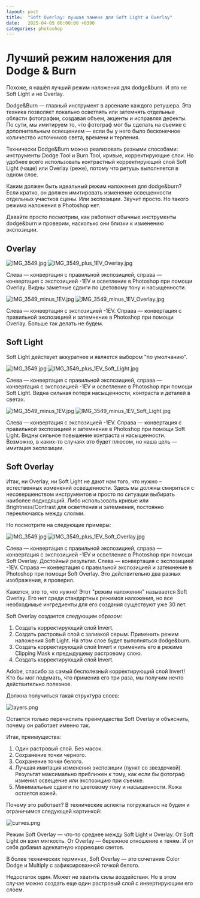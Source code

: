 ```yaml
---
layout: post
title:  "Soft Overlay: лучшая замена для Soft Light и Overlay"
date:   2025-04-05 00:00:00 +0300
categories: photoshop
---
```


# Лучший режим наложения для Dodge & Burn

Похоже, я нашёл лучший режим наложения для dodge&burn. И это не Soft Light и не Overlay.

Dodge&Burn — главный инструмент в арсенале каждого ретушера. Эта техника позволяет локально осветлять или затемнять отдельные области фотографии, создавая объем, акценты и исправляя дефекты. По сути, мы имитируем то, что фотограф мог бы сделать на съемке с дополнительным освещением — если бы у него было бесконечное количество источников света, времени и терпения.

Технически Dodge&Burn можно реализовать разными способами: инструменты Dodge Tool и Burn Tool, кривые, корректирующие слои. Но удобнее всего использовать контрастный корректирующий слой Soft Light (чаще) или Overlay (реже), потому что ретушь выполняется в одном слое.

Каким должен быть идеальный режим наложения для dodge&burn? Если кратко, он должен имитировать изменение освещенности отдельных участков сцены. Или экспозиции. Звучит просто. Но такого режима наложения в Photoshop нет.

Давайте просто посмотрим, как работают обычные инструменты dodge&burn и проверим, насколько они близки к изменению экспозиции.

## Overlay

![IMG_3549.jpg](/assets/IMG_3549.jpg)
![IMG_3549_plus_1EV_Overlay.jpg](/assets/IMG_3549_plus_1EV_Overlay.jpg)

Слева — конвертация с правильной экспозицией, справа — конвертация с экспозицией -1EV и осветление в Photoshop при помощи Overlay. Видны заметные сдвиги по цветовому тону и насыщенности.

![IMG_3549_minus_1EV.jpg](/assets/IMG_3549_minus_1EV.jpg)
![IMG_3549_minus_1EV_Overlay.jpg](/assets/IMG_3549_minus_1EV_Overlay.jpg)

Слева — конвертация с экспозицией -1EV. Справа — конвертация с правильной экспозицией и затемнение в Photoshop при помощи Overlay. Больше так делать не будем.

## Soft Light

Soft Light действует аккуратнее и является выбором "по умолчанию".

![IMG_3549.jpg](/assets/IMG_3549.jpg)
![IMG_3549_plus_1EV_Soft_Light.jpg](/assets/IMG_3549_plus_1EV_Soft_Light.jpg)

Слева — конвертация с правильной экспозицией, справа — конвертация с экспозицией -1EV и осветление в Photoshop при помощи Soft Light. Видна сильная потеря насыщенности, контраста и деталей в светах.

![IMG_3549_minus_1EV.jpg](/assets/IMG_3549_minus_1EV.jpg)
![IMG_3549_minus_1EV_Soft_Light.jpg](/assets/IMG_3549_minus_1EV_Soft_Light.jpg)

Слева — конвертация с экспозицией -1EV. Справа — конвертация с правильной экспозицией и затемнение в Photoshop при помощи Soft Light. Видны сильное повышение контраста и насыщенности. Возможно, в каких-то случаях это будет плюсом, но наша цель — имитация экспозиции.

## Soft Overlay

Итак, ни Overlay, ни Soft Light не дают нам того, что нужно – естественных изменений освещенности. Здесь мы должны смириться с несовершенством инструментов и просто по ситуации выбирать наиболее подходящий. Либо использовать кривые или Brightness/Contrast для осветления и затемнения, постоянно переключаясь между слоями.

Но посмотрите на следующие примеры:

![IMG_3549.jpg](/assets/IMG_3549.jpg)
![IMG_3549_plus_1EV_Soft_Overlay.jpg](/assets/IMG_3549_plus_1EV_Soft_Overlay.jpg)

Слева — конвертация с правильной экспозицией, справа — конвертация с экспозицией -1EV и осветление в Photoshop при помощи Soft Overlay. Достойный результат.
Слева — конвертация с экспозицией -1EV. Справа — конвертация с правильной экспозицией и затемнение в Photoshop при помощи Soft Overlay. Это действительно два разных изображения, я проверил.

Кажется, это то, что нужно! Этот "режим наложения" называется Soft Overlay. Его нет среди стандартных режимов наложения, но все необходимые ингредиенты для его создания существуют уже 30 лет.

Soft Overlay создается следующим образом:
1. Создать корректирующий слой Invert.
2. Создать растровый слой с заливкой серым. Применить режим наложения Soft Light. На этом слое будет выполняться dodge&burn.
3. Создать корректирующий слой Invert и применить его в режиме Clipping Mask к предыдущему растровому слою.
4. Создать корректирующий слой Invert.

Adobe, спасибо за самый бесполезный корректирующий слой Invert! Кто бы мог подумать, что применив его три раза, мы получим нечто действительно полезное.

Должна получиться такая структура слоев:

![layers.png](/assets/layers.png)

Остается только перечислить преимущества Soft Overlay и объяснить, почему он работает именно так.

Итак, преимущества:
1. Один растровый слой. Без масок.
2. Сохранение точки черного.
3. Сохранение точки белого.
4. Лучшая имитация изменения экспозиции (пункт со звездочкой). Результат максимально приближен к тому, как если бы фотограф изменил освещение или экспозицию при съемке.
5. Минимальные сдвиги по цветовому тону и насыщенности. Кожа остается кожей.

Почему это работает? В технические аспекты погружаться не будем и ограничимся следующей картинкой:

![curves.png](/assets/curves.png)

Режим Soft Overlay — что-то среднее между Soft Light и Overlay. От Soft Light он взял мягкость. От Overlay — бережное отношение к теням. И от себя добавил адекватную коррекцию светов.

В более технических терминах, Soft Overlay — это сочетание Color Dodge и Multiply с зафиксированной точкой белого.

Недостаток один. Может не хватить силы воздействия. Но в этом случае можно создать еще один растровый слой с инвертирующим его слоем.

